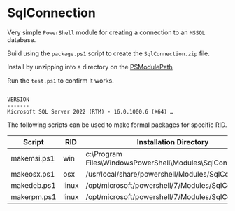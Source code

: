 # SqlConnection

Very simple `PowerShell` module for creating a connection to an `MSSQL` database.

Build using the `package.ps1` script to create the `SqlConnection.zip` file.

Install by unzipping into a directory on the [PSModulePath](https://learn.microsoft.com/en-us/powershell/module/microsoft.powershell.core/about/about_psmodulepath)

Run the `test.ps1` to confirm it works.

```

VERSION
-------
Microsoft SQL Server 2022 (RTM) - 16.0.1000.6 (X64) …

```
The following scripts can be used to make formal packages for specific RID.

| Script | RID | Installation Directory |
| ------ | --- | ---------------------- |
| makemsi.ps1 | win | c:\Program Files\WindowsPowerShell\Modules\SqlConnection |
| makeosx.ps1 | osx | /usr/local/share/powershell/Modules/SqlConnection |
| makedeb.ps1 | linux | /opt/microsoft/powershell/7/Modules/SqlConnection |
| makerpm.ps1 | linux | /opt/microsoft/powershell/7/Modules/SqlConnection |
